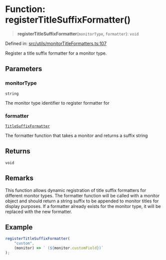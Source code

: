 # Function: registerTitleSuffixFormatter()

> **registerTitleSuffixFormatter**(`monitorType`, `formatter`): `void`

Defined in: [src/utils/monitorTitleFormatters.ts:107](https://github.com/Nick2bad4u/Uptime-Watcher/blob/main/src/utils/monitorTitleFormatters.ts#L107)

Register a title suffix formatter for a monitor type.

## Parameters

### monitorType

`string`

The monitor type identifier to register formatter for

### formatter

[`TitleSuffixFormatter`](../type-aliases/TitleSuffixFormatter.md)

The formatter function that takes a monitor and returns a
  suffix string

## Returns

`void`

## Remarks

This function allows dynamic registration of title suffix formatters for
different monitor types. The formatter function will be called with a monitor
object and should return a string suffix to be appended to monitor titles for
display purposes. If a formatter already exists for the monitor type, it will
be replaced with the new formatter.

## Example

```typescript
registerTitleSuffixFormatter(
    "custom",
    (monitor) => ` (${monitor.customField})`
);
```
